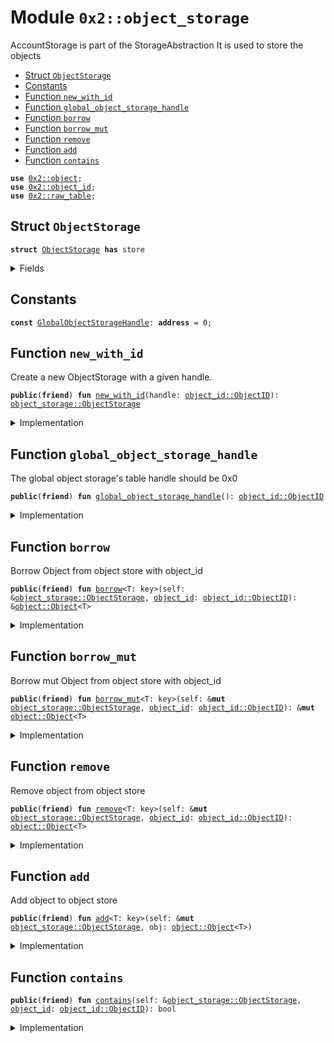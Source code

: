 
<a name="0x2_object_storage"></a>

# Module `0x2::object_storage`

AccountStorage is part of the StorageAbstraction
It is used to store the objects


-  [Struct `ObjectStorage`](#0x2_object_storage_ObjectStorage)
-  [Constants](#@Constants_0)
-  [Function `new_with_id`](#0x2_object_storage_new_with_id)
-  [Function `global_object_storage_handle`](#0x2_object_storage_global_object_storage_handle)
-  [Function `borrow`](#0x2_object_storage_borrow)
-  [Function `borrow_mut`](#0x2_object_storage_borrow_mut)
-  [Function `remove`](#0x2_object_storage_remove)
-  [Function `add`](#0x2_object_storage_add)
-  [Function `contains`](#0x2_object_storage_contains)


<pre><code><b>use</b> <a href="object.md#0x2_object">0x2::object</a>;
<b>use</b> <a href="object_id.md#0x2_object_id">0x2::object_id</a>;
<b>use</b> <a href="raw_table.md#0x2_raw_table">0x2::raw_table</a>;
</code></pre>



<a name="0x2_object_storage_ObjectStorage"></a>

## Struct `ObjectStorage`



<pre><code><b>struct</b> <a href="object_storage.md#0x2_object_storage_ObjectStorage">ObjectStorage</a> <b>has</b> store
</code></pre>



<details>
<summary>Fields</summary>


<dl>
<dt>
<code>handle: <a href="object_id.md#0x2_object_id_ObjectID">object_id::ObjectID</a></code>
</dt>
<dd>

</dd>
</dl>


</details>

<a name="@Constants_0"></a>

## Constants


<a name="0x2_object_storage_GlobalObjectStorageHandle"></a>



<pre><code><b>const</b> <a href="object_storage.md#0x2_object_storage_GlobalObjectStorageHandle">GlobalObjectStorageHandle</a>: <b>address</b> = 0;
</code></pre>



<a name="0x2_object_storage_new_with_id"></a>

## Function `new_with_id`

Create a new ObjectStorage with a given handle.


<pre><code><b>public</b>(<b>friend</b>) <b>fun</b> <a href="object_storage.md#0x2_object_storage_new_with_id">new_with_id</a>(handle: <a href="object_id.md#0x2_object_id_ObjectID">object_id::ObjectID</a>): <a href="object_storage.md#0x2_object_storage_ObjectStorage">object_storage::ObjectStorage</a>
</code></pre>



<details>
<summary>Implementation</summary>


<pre><code><b>public</b>(<b>friend</b>) <b>fun</b> <a href="object_storage.md#0x2_object_storage_new_with_id">new_with_id</a>(handle: ObjectID): <a href="object_storage.md#0x2_object_storage_ObjectStorage">ObjectStorage</a> {
    <a href="object_storage.md#0x2_object_storage_ObjectStorage">ObjectStorage</a> {
        handle,
    }
}
</code></pre>



</details>

<a name="0x2_object_storage_global_object_storage_handle"></a>

## Function `global_object_storage_handle`

The global object storage's table handle should be 0x0


<pre><code><b>public</b>(<b>friend</b>) <b>fun</b> <a href="object_storage.md#0x2_object_storage_global_object_storage_handle">global_object_storage_handle</a>(): <a href="object_id.md#0x2_object_id_ObjectID">object_id::ObjectID</a>
</code></pre>



<details>
<summary>Implementation</summary>


<pre><code><b>public</b>(<b>friend</b>) <b>fun</b> <a href="object_storage.md#0x2_object_storage_global_object_storage_handle">global_object_storage_handle</a>(): ObjectID {
    <a href="object_id.md#0x2_object_id_address_to_object_id">object_id::address_to_object_id</a>(<a href="object_storage.md#0x2_object_storage_GlobalObjectStorageHandle">GlobalObjectStorageHandle</a>)
}
</code></pre>



</details>

<a name="0x2_object_storage_borrow"></a>

## Function `borrow`

Borrow Object from object store with object_id


<pre><code><b>public</b>(<b>friend</b>) <b>fun</b> <a href="object_storage.md#0x2_object_storage_borrow">borrow</a>&lt;T: key&gt;(self: &<a href="object_storage.md#0x2_object_storage_ObjectStorage">object_storage::ObjectStorage</a>, <a href="object_id.md#0x2_object_id">object_id</a>: <a href="object_id.md#0x2_object_id_ObjectID">object_id::ObjectID</a>): &<a href="object.md#0x2_object_Object">object::Object</a>&lt;T&gt;
</code></pre>



<details>
<summary>Implementation</summary>


<pre><code><b>public</b>(<b>friend</b>) <b>fun</b> <a href="object_storage.md#0x2_object_storage_borrow">borrow</a>&lt;T: key&gt;(self: &<a href="object_storage.md#0x2_object_storage_ObjectStorage">ObjectStorage</a>, <a href="object_id.md#0x2_object_id">object_id</a>: ObjectID): &Object&lt;T&gt; {
    <a href="raw_table.md#0x2_raw_table_borrow">raw_table::borrow</a>&lt;ObjectID, Object&lt;T&gt;&gt;(&self.handle, <a href="object_id.md#0x2_object_id">object_id</a>)
}
</code></pre>



</details>

<a name="0x2_object_storage_borrow_mut"></a>

## Function `borrow_mut`

Borrow mut Object from object store with object_id


<pre><code><b>public</b>(<b>friend</b>) <b>fun</b> <a href="object_storage.md#0x2_object_storage_borrow_mut">borrow_mut</a>&lt;T: key&gt;(self: &<b>mut</b> <a href="object_storage.md#0x2_object_storage_ObjectStorage">object_storage::ObjectStorage</a>, <a href="object_id.md#0x2_object_id">object_id</a>: <a href="object_id.md#0x2_object_id_ObjectID">object_id::ObjectID</a>): &<b>mut</b> <a href="object.md#0x2_object_Object">object::Object</a>&lt;T&gt;
</code></pre>



<details>
<summary>Implementation</summary>


<pre><code><b>public</b>(<b>friend</b>) <b>fun</b> <a href="object_storage.md#0x2_object_storage_borrow_mut">borrow_mut</a>&lt;T: key&gt;(self: &<b>mut</b> <a href="object_storage.md#0x2_object_storage_ObjectStorage">ObjectStorage</a>, <a href="object_id.md#0x2_object_id">object_id</a>: ObjectID): &<b>mut</b> Object&lt;T&gt; {
    <a href="raw_table.md#0x2_raw_table_borrow_mut">raw_table::borrow_mut</a>&lt;ObjectID, Object&lt;T&gt;&gt;(&self.handle, <a href="object_id.md#0x2_object_id">object_id</a>)
}
</code></pre>



</details>

<a name="0x2_object_storage_remove"></a>

## Function `remove`

Remove object from object store


<pre><code><b>public</b>(<b>friend</b>) <b>fun</b> <a href="object_storage.md#0x2_object_storage_remove">remove</a>&lt;T: key&gt;(self: &<b>mut</b> <a href="object_storage.md#0x2_object_storage_ObjectStorage">object_storage::ObjectStorage</a>, <a href="object_id.md#0x2_object_id">object_id</a>: <a href="object_id.md#0x2_object_id_ObjectID">object_id::ObjectID</a>): <a href="object.md#0x2_object_Object">object::Object</a>&lt;T&gt;
</code></pre>



<details>
<summary>Implementation</summary>


<pre><code><b>public</b>(<b>friend</b>) <b>fun</b> <a href="object_storage.md#0x2_object_storage_remove">remove</a>&lt;T: key&gt;(self: &<b>mut</b> <a href="object_storage.md#0x2_object_storage_ObjectStorage">ObjectStorage</a>, <a href="object_id.md#0x2_object_id">object_id</a>: ObjectID): Object&lt;T&gt; {
    <a href="raw_table.md#0x2_raw_table_remove">raw_table::remove</a>&lt;ObjectID, Object&lt;T&gt;&gt;(&self.handle, <a href="object_id.md#0x2_object_id">object_id</a>)
}
</code></pre>



</details>

<a name="0x2_object_storage_add"></a>

## Function `add`

Add object to object store


<pre><code><b>public</b>(<b>friend</b>) <b>fun</b> <a href="object_storage.md#0x2_object_storage_add">add</a>&lt;T: key&gt;(self: &<b>mut</b> <a href="object_storage.md#0x2_object_storage_ObjectStorage">object_storage::ObjectStorage</a>, obj: <a href="object.md#0x2_object_Object">object::Object</a>&lt;T&gt;)
</code></pre>



<details>
<summary>Implementation</summary>


<pre><code><b>public</b>(<b>friend</b>) <b>fun</b> <a href="object_storage.md#0x2_object_storage_add">add</a>&lt;T: key&gt;(self: &<b>mut</b> <a href="object_storage.md#0x2_object_storage_ObjectStorage">ObjectStorage</a>, obj: Object&lt;T&gt;) {
    <a href="raw_table.md#0x2_raw_table_add">raw_table::add</a>&lt;ObjectID, Object&lt;T&gt;&gt;(&self.handle, <a href="object.md#0x2_object_id">object::id</a>(&obj), obj);
}
</code></pre>



</details>

<a name="0x2_object_storage_contains"></a>

## Function `contains`



<pre><code><b>public</b>(<b>friend</b>) <b>fun</b> <a href="object_storage.md#0x2_object_storage_contains">contains</a>(self: &<a href="object_storage.md#0x2_object_storage_ObjectStorage">object_storage::ObjectStorage</a>, <a href="object_id.md#0x2_object_id">object_id</a>: <a href="object_id.md#0x2_object_id_ObjectID">object_id::ObjectID</a>): bool
</code></pre>



<details>
<summary>Implementation</summary>


<pre><code><b>public</b>(<b>friend</b>) <b>fun</b> <a href="object_storage.md#0x2_object_storage_contains">contains</a>(self: &<a href="object_storage.md#0x2_object_storage_ObjectStorage">ObjectStorage</a>, <a href="object_id.md#0x2_object_id">object_id</a>: ObjectID): bool {
    <a href="raw_table.md#0x2_raw_table_contains">raw_table::contains</a>&lt;ObjectID&gt;(&self.handle, <a href="object_id.md#0x2_object_id">object_id</a>)
}
</code></pre>



</details>
